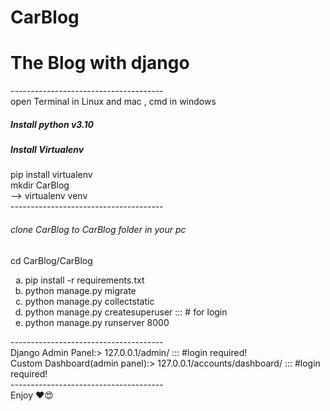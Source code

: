 # CarBlog
<h1>The Blog with django</h1>
-------------------------------------- <br />
open Terminal in Linux and mac , cmd in windows
<h5>Install python v3.10</h5>
<h5>Install Virtualenv</h5>
pip install virtualenv <br />
mkdir CarBlog <br />
--> virtualenv venv <br />
--------------------------------------
<h6>clone CarBlog to CarBlog folder in your pc</h6>
cd CarBlog/CarBlog
<br />
<ol type='a'>
  <li>pip install -r requirements.txt</li>
  <li>python manage.py migrate</li>
  <li>python manage.py collectstatic</li>
  <li>python manage.py createsuperuser  ::: # for login</li>
  <li>python manage.py runserver 8000</li>
</ol>
--------------------------------------<br />
Django Admin Panel:> 127.0.0.1/admin/ ::: #login required!
<br />
Custom Dashboard(admin panel):> 127.0.0.1/accounts/dashboard/ ::: #login required!
<br />
--------------------------------------<br>
Enjoy ❤️😍
